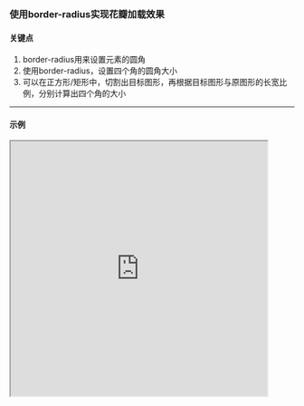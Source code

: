 ### 使用border-radius实现花瓣加载效果

#### 关键点
1. border-radius用来设置元素的圆角
2. 使用border-radius，设置四个角的圆角大小
3. 可以在正方形/矩形中，切割出目标图形，再根据目标图形与原图形的长宽比例，分别计算出四个角的大小

---

#### 示例
<iframe width="90%" height="450" allowfullscreen="allowfullscreen" src="https://codepen.io/superwtt/embed/qBbGqGr?height=450&theme-id=default&default-tab=result"></iframe>
